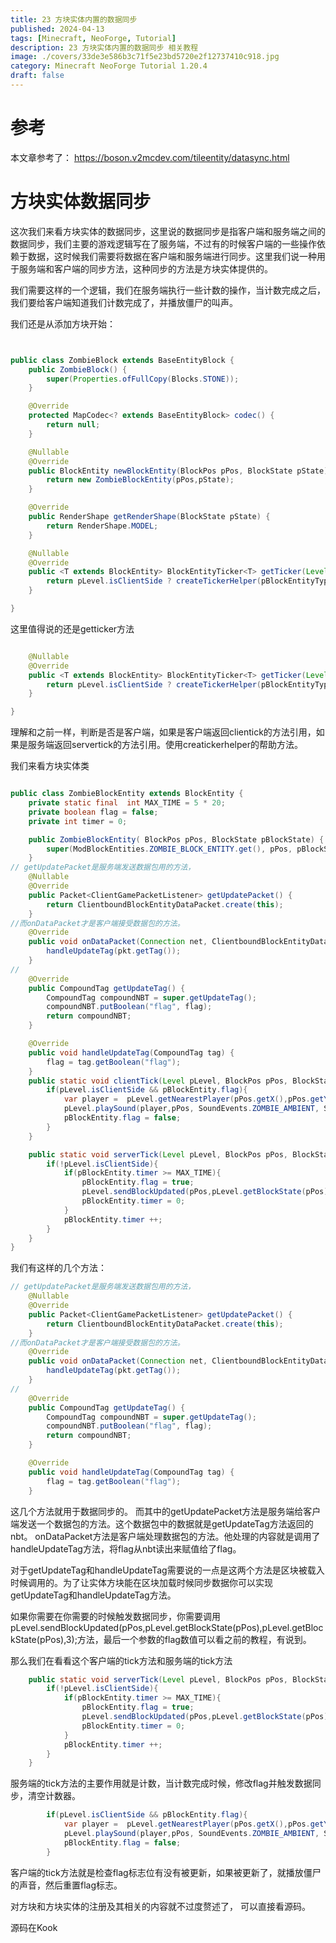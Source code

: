 ```yaml
---
title: 23 方块实体内置的数据同步
published: 2024-04-13
tags: [Minecraft, NeoForge, Tutorial]
description: 23 方块实体内置的数据同步 相关教程
image: ./covers/33de3e586b3c71f5e23bd5720e2f12737410c918.jpg
category: Minecraft NeoForge Tutorial 1.20.4
draft: false
---
```

# 参考
本文章参考了：
https://boson.v2mcdev.com/tileentity/datasync.html

# 方块实体数据同步
这次我们来看方块实体的数据同步，这里说的数据同步是指客户端和服务端之间的数据同步，我们主要的游戏逻辑写在了服务端，不过有的时候客户端的一些操作依赖于数据，这时候我们需要将数据在客户端和服务端进行同步。这里我们说一种用于服务端和客户端的同步方法，这种同步的方法是方块实体提供的。

我们需要这样的一个逻辑，我们在服务端执行一些计数的操作，当计数完成之后，我们要给客户端知道我们计数完成了，并播放僵尸的叫声。

我们还是从添加方块开始：

```java


public class ZombieBlock extends BaseEntityBlock {
    public ZombieBlock() {
        super(Properties.ofFullCopy(Blocks.STONE));
    }

    @Override
    protected MapCodec<? extends BaseEntityBlock> codec() {
        return null;
    }

    @Nullable
    @Override
    public BlockEntity newBlockEntity(BlockPos pPos, BlockState pState) {
        return new ZombieBlockEntity(pPos,pState);
    }

    @Override
    public RenderShape getRenderShape(BlockState pState) {
        return RenderShape.MODEL;
    }

    @Nullable
    @Override
    public <T extends BlockEntity> BlockEntityTicker<T> getTicker(Level pLevel, BlockState pState, BlockEntityType<T> pBlockEntityType) {
        return pLevel.isClientSide ? createTickerHelper(pBlockEntityType, ModBlockEntities.ZOMBIE_BLOCK_ENTITY.get(),ZombieBlockEntity::clientTick) : createTickerHelper(pBlockEntityType, ModBlockEntities.ZOMBIE_BLOCK_ENTITY.get(), ZombieBlockEntity::serverTick);
    }

}
```

这里值得说的还是getticker方法

```java

    @Nullable
    @Override
    public <T extends BlockEntity> BlockEntityTicker<T> getTicker(Level pLevel, BlockState pState, BlockEntityType<T> pBlockEntityType) {
        return pLevel.isClientSide ? createTickerHelper(pBlockEntityType, ModBlockEntities.ZOMBIE_BLOCK_ENTITY.get(),ZombieBlockEntity::clientTick) : createTickerHelper(pBlockEntityType, ModBlockEntities.ZOMBIE_BLOCK_ENTITY.get(), ZombieBlockEntity::serverTick);
    }

}
```
理解和之前一样，判断是否是客户端，如果是客户端返回clientick的方法引用，如果是服务端返回servertick的方法引用。使用creatickerhelper的帮助方法。

我们来看方块实体类

```java

public class ZombieBlockEntity extends BlockEntity {
    private static final  int MAX_TIME = 5 * 20;
    private boolean flag = false;
    private int timer = 0;

    public ZombieBlockEntity( BlockPos pPos, BlockState pBlockState) {
        super(ModBlockEntities.ZOMBIE_BLOCK_ENTITY.get(), pPos, pBlockState);
    }
// getUpdatePacket是服务端发送数据包用的方法，
    @Nullable
    @Override
    public Packet<ClientGamePacketListener> getUpdatePacket() {
        return ClientboundBlockEntityDataPacket.create(this);
    }
//而onDataPacket才是客户端接受数据包的方法。
    @Override
    public void onDataPacket(Connection net, ClientboundBlockEntityDataPacket pkt) {
        handleUpdateTag(pkt.getTag());
    }
//
    @Override
    public CompoundTag getUpdateTag() {
        CompoundTag compoundNBT = super.getUpdateTag();
        compoundNBT.putBoolean("flag", flag);
        return compoundNBT;
    }

    @Override
    public void handleUpdateTag(CompoundTag tag) {
        flag = tag.getBoolean("flag");
    }
    public static void clientTick(Level pLevel, BlockPos pPos, BlockState pState, ZombieBlockEntity pBlockEntity) {
        if(pLevel.isClientSide && pBlockEntity.flag){
            var player =  pLevel.getNearestPlayer(pPos.getX(),pPos.getY(),pPos.getZ(),10,false);
            pLevel.playSound(player,pPos, SoundEvents.ZOMBIE_AMBIENT, SoundSource.AMBIENT,1f,1f);
            pBlockEntity.flag = false;
        }
    }

    public static void serverTick(Level pLevel, BlockPos pPos, BlockState pState, ZombieBlockEntity pBlockEntity) {
        if(!pLevel.isClientSide){
            if(pBlockEntity.timer >= MAX_TIME){
                pBlockEntity.flag = true;
                pLevel.sendBlockUpdated(pPos,pLevel.getBlockState(pPos),pLevel.getBlockState(pPos),3);
                pBlockEntity.timer = 0;
            }
            pBlockEntity.timer ++;
        }
    }
}

```

我们有这样的几个方法：

```java
// getUpdatePacket是服务端发送数据包用的方法，
    @Nullable
    @Override
    public Packet<ClientGamePacketListener> getUpdatePacket() {
        return ClientboundBlockEntityDataPacket.create(this);
    }
//而onDataPacket才是客户端接受数据包的方法。
    @Override
    public void onDataPacket(Connection net, ClientboundBlockEntityDataPacket pkt) {
        handleUpdateTag(pkt.getTag());
    }
//
    @Override
    public CompoundTag getUpdateTag() {
        CompoundTag compoundNBT = super.getUpdateTag();
        compoundNBT.putBoolean("flag", flag);
        return compoundNBT;
    }

    @Override
    public void handleUpdateTag(CompoundTag tag) {
        flag = tag.getBoolean("flag");
    }
```
这几个方法就用于数据同步的。
而其中的getUpdatePacket方法是服务端给客户端发送一个数据包的方法。这个数据包中的数据就是getUpdateTag方法返回的nbt。
onDataPacket方法是客户端处理数据包的方法。他处理的内容就是调用了handleUpdateTag方法，将flag从nbt读出来赋值给了flag。

对于getUpdateTag和handleUpdateTag需要说的一点是这两个方法是区块被载入时候调用的。为了让实体方块能在区块加载时候同步数据你可以实现getUpdateTag和handleUpdateTag方法。

如果你需要在你需要的时候触发数据同步，你需要调用pLevel.sendBlockUpdated(pPos,pLevel.getBlockState(pPos),pLevel.getBlockState(pPos),3);方法，最后一个参数的flag数值可以看之前的教程，有说到。

那么我们在看看这个客户端的tick方法和服务端的tick方法

```java
    public static void serverTick(Level pLevel, BlockPos pPos, BlockState pState, ZombieBlockEntity pBlockEntity) {
        if(!pLevel.isClientSide){
            if(pBlockEntity.timer >= MAX_TIME){
                pBlockEntity.flag = true;
                pLevel.sendBlockUpdated(pPos,pLevel.getBlockState(pPos),pLevel.getBlockState(pPos),3);
                pBlockEntity.timer = 0;
            }
            pBlockEntity.timer ++;
        }
    }
```
服务端的tick方法的主要作用就是计数，当计数完成时候，修改flag并触发数据同步，清空计数器。

```java
        if(pLevel.isClientSide && pBlockEntity.flag){
            var player =  pLevel.getNearestPlayer(pPos.getX(),pPos.getY(),pPos.getZ(),10,false);
            pLevel.playSound(player,pPos, SoundEvents.ZOMBIE_AMBIENT, SoundSource.AMBIENT,1f,1f);
            pBlockEntity.flag = false;
        }
```

客户端的tick方法就是检查flag标志位有没有被更新，如果被更新了，就播放僵尸的声音，然后重置flag标志。

对方块和方块实体的注册及其相关的内容就不过度赘述了， 可以直接看源码。

源码在Kook


